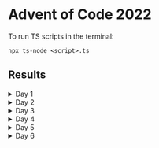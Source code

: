 # Advent of Code 2022
To run TS scripts in the terminal:
```
npx ts-node <script>.ts
```

## Results
<details>
  <summary>Day 1</summary>
  <ol>
    <li>74711</li>
    <li>209481</li>
  </ol>
</details>
<details>
  <summary>Day 2</summary>
  <ol>
    <li>10046</li>
    <li>12411</li>
  </ol>
</details>
<details>
  <summary>Day 3</summary>
  <ol>
    <li>7817</li>
    <li>2444</li>
  </ol>
</details>
<details>
  <summary>Day 4</summary>
  <ol>
    <li>433</li>
    <li>852</li>
  </ol>
</details>
<details>
  <summary>Day 5</summary>
  <ol>
    <li>LJSVLTWQM</li>
    <li>BRQWDBBJM</li>
  </ol>
</details>
<details>
  <summary>Day 6</summary>
  <ol>
    <li>1361</li>
    <li>3263</li>
  </ol>
</details>